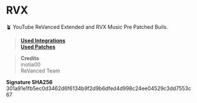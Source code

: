 # RVX
🪴 YouTube ReVanced Extended and RVX Music Pre Patched Buils. 

>[**Used Integrations**](https://github.com/inotia00/revanced-patches)<br>
>[**Used Patches**](https://github.com/inotia00/revanced-integrations)<br>


>**Credits**<br>
> inotia00<br>
> ReVanced Team

**Signature SHA256**<br>
301a91e1fb5ec0d3462d6f6134b9f2d9b6dfed4d998c24ee04529c3dd7553c67

